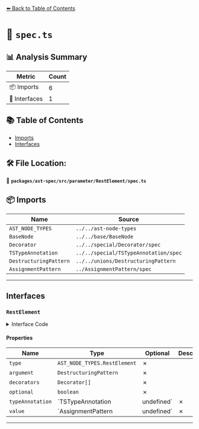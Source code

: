 [⬅️ Back to Table of Contents](../../../../../index.md)

# 📄 `spec.ts`

## 📊 Analysis Summary

| Metric | Count |
|--------|-------|
| 📦 Imports | 6 |
| 📐 Interfaces | 1 |

## 📚 Table of Contents

- [Imports](#imports)
- [Interfaces](#interfaces)

## 🛠️ File Location:
📂 **`packages/ast-spec/src/parameter/RestElement/spec.ts`**

## 📦 Imports

| Name | Source |
|------|--------|
| `AST_NODE_TYPES` | `../../ast-node-types` |
| `BaseNode` | `../../base/BaseNode` |
| `Decorator` | `../../special/Decorator/spec` |
| `TSTypeAnnotation` | `../../special/TSTypeAnnotation/spec` |
| `DestructuringPattern` | `../../unions/DestructuringPattern` |
| `AssignmentPattern` | `../AssignmentPattern/spec` |


---

## Interfaces

### `RestElement`

<details><summary>Interface Code</summary>

```ts
export interface RestElement extends BaseNode {
  type: AST_NODE_TYPES.RestElement;
  argument: DestructuringPattern;
  decorators: Decorator[];
  optional: boolean;
  typeAnnotation: TSTypeAnnotation | undefined;
  value: AssignmentPattern | undefined;
}
```
</details>

#### Properties

| Name | Type | Optional | Description |
|------|------|----------|-------------|
| `type` | `AST_NODE_TYPES.RestElement` | ✗ |  |
| `argument` | `DestructuringPattern` | ✗ |  |
| `decorators` | `Decorator[]` | ✗ |  |
| `optional` | `boolean` | ✗ |  |
| `typeAnnotation` | `TSTypeAnnotation | undefined` | ✗ |  |
| `value` | `AssignmentPattern | undefined` | ✗ |  |


---